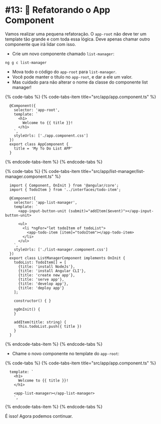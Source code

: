 # #13: 🚧 Refatorando o App Component

Vamos realizar uma pequena refatoração. O `app-root` não deve ter um template tão grande e com toda essa lógica. Deve apenas chamar outro componente que irá lidar com isso.

* Crie um novo componente chamado `list-manager`:

`ng g c list-manager`

* Mova todo o código do `app-root` para `list-manager`.
* Você pode manter o título no `app-root`, e dar a ele um valor.
* Mas cuidado para não alterar o nome da classe do componente list manager!

{% code-tabs %} {% code-tabs-item title="src/app/app.component.ts" %}

```
  @Component({
    selector: 'app-root',
    template: `
      <h1>
        Welcome to {{ title }}!
      </h1>
    `,
    styleUrls: ['./app.component.css']
  })
  export class AppComponent {
    title = 'My To Do List APP'
  }
```
{% endcode-tabs-item %} {% endcode-tabs %}

{% code-tabs %} {% code-tabs-item title="src/app/list-manager/list-manager.component.ts" %}

```
  import { Component, OnInit } from '@angular/core';
  import { TodoItem } from '../interfaces/todo-item';
  
  @Component({
    selector: 'app-list-manager',
    template: `
      <app-input-button-unit (submit)="addItem($event)"></app-input-button-unit>
      
      <ul>
        <li *ngFor="let todoItem of todoList">
          <app-todo-item [item]="todoItem"></app-todo-item>
        </li>
      </ul>
    `,
    styleUrls: ['./list-manager.component.css']
  })
  export class ListManagerComponent implements OnInit {
    todoList: TodoItem[] = [
      {title: 'install NodeJs'},
      {title: 'install Angular CLI'},
      {title: 'create new app'},
      {title: 'serve app'},
      {title: 'develop app'},
      {title: 'deploy app'}
    ];
    
    constructor() { }
    
    ngOnInit() {
    }
    
    addItem(title: string) {
      this.todoList.push({ title })
    }
  }
```
{% endcode-tabs-item %} {% endcode-tabs %}

* Chame o novo componente no template do `app-root`:

{% code-tabs %} {% code-tabs-item title="src/app/app.component.ts" %}

```
  template: `
    <h1>
      Welcome to {{ title }}!
    </h1>
    
    <app-list-manager></app-list-manager>
    `,
```
{% endcode-tabs-item %} {% endcode-tabs %}

É isso! Agora podemos continuar.
